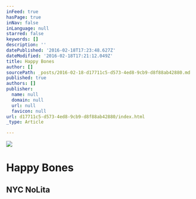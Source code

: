 ```yaml
---
inFeed: true
hasPage: true
inNav: false
inLanguage: null
starred: false
keywords: []
description: ''
datePublished: '2016-02-18T17:23:48.627Z'
dateModified: '2016-02-18T17:21:12.049Z'
title: Happy Bones
author: []
sourcePath: _posts/2016-02-18-d17711c5-d573-4ed8-9cb9-d8f88ab42880.md
published: true
authors: []
publisher:
  name: null
  domain: null
  url: null
  favicon: null
url: d17711c5-d573-4ed8-9cb9-d8f88ab42880/index.html
_type: Article

---
```

![](https://the-grid-user-content.s3-us-west-2.amazonaws.com/db090a10-889e-4598-9c05-6e93ba74c818.JPG)

# Happy Bones

## NYC NoLita